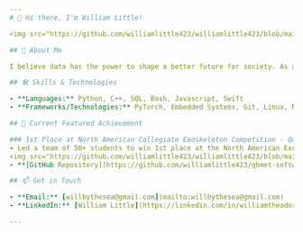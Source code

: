 ```yaml
---
# 👋 Hi there, I'm William Little!

<img src="https://github.com/williamlittle423/williamlittle423/blob/main/assets/GSO_ProfileF251-5.jpg" alt="Profile Photo" width="420"/>

## 🚀 About Me

I believe data has the power to shape a better future for society. As a developer and problem solver, I turn complex challenges into meaningful opportunies through machine learning, AI, and software engineering. I am currently pursuing my M.Sc in Computer Science at the University of Hawai'i at Mãnoa where my thesis focuses on scientific machine learning.

## 🛠️ Skills & Technologies

- **Languages:** Python, C++, SQL, Bash, Javascript, Swift
- **Frameworks/Technologies:** PyTorch, Embedded Systems, Git, Linux, MySQL, AWS, TensorFlow

## 🌟 Current Featured Achievement

### 1st Place at North American Collegiate Exoskeleton Competition - Queen's Biomechatronics Team  _(MAY 2025)_
- Led a team of 50+ students to win 1st place at the North American Exoskeleton Competition.
<img src="https://github.com/williamlittle423/williamlittle423/blob/main/assets/QBMET.jpg" alt="QBMET_Photo" width="420"/>
- **[GitHub Repository](https://github.com/williamlittle423/qbmet-software)** | **[LinkedIn Post](https://www.linkedin.com/feed/update/urn:li:activity:7330623746350739456/)**

## 📫 Get in Touch

- **Email:** [willbythesea@gmail.com](mailto:willbythesea@gmail.com)
- **LinkedIn:** [William Little](https://linkedin.com/in/williamtheadore)

---
```

